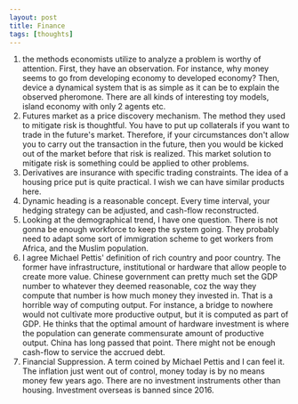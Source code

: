 ```yaml
---
layout: post
title: Finance
tags: [thoughts]
---
```




1. the methods economists utilize to analyze a problem is worthy of attention.  First, they have an observation. For instance, why money seems to go from developing economy to developed economy? Then, device a dynamical system that is as simple as it can be to explain the observed pheromone. There are all kinds of interesting toy models, island economy with only 2 agents etc.
2.  Futures market as a price discovery mechanism. The method they used to mitigate risk is thoughtful. You have to put up collaterals  if you want to trade in the future's market. Therefore, if your circumstances don't allow you to carry out the transaction in the future, then you would be kicked out of the market before that risk is realized. This market solution to mitigate risk is something could be applied to other problems. 
3. Derivatives are insurance with specific trading constraints. The idea of a housing price put is quite practical. I wish we can have similar products here.
4. Dynamic heading is a reasonable concept. Every time interval, your hedging strategy can be adjusted, and cash-flow reconstructed. 
5. Looking at the demographical trend, I have one question. There is not gonna be enough workforce to keep the system going. They probably need to adapt some sort of immigration scheme to get workers from Africa, and the Muslim population. 
6. I agree Michael Pettis' definition of rich country and poor country. The former have infrastructure, institutional or hardware that allow people to create more value. Chinese government can pretty much set the GDP number to whatever they deemed reasonable, coz the way they compute that number is how much money they invested in. That is a horrible way of computing output. For instance, a bridge to nowhere would not cultivate more productive output, but it is computed as part of GDP. He thinks that the optimal amount of hardware investment is where the population can generate commensurate amount of productive output. China has long passed that point. There might not be enough cash-flow to service the accrued debt. 
7. Financial Suppression. A term coined by Michael Pettis and I can feel it. The inflation just went out of control, money today is by no means money few years ago. There are no investment instruments other than housing. Investment overseas is banned since 2016. 

